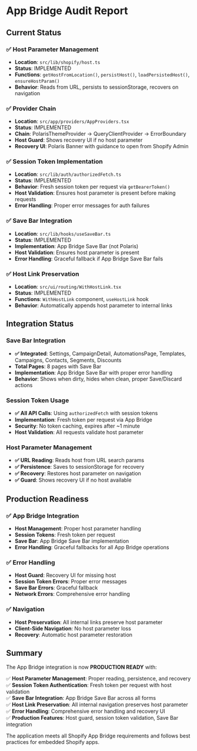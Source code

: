 # App Bridge Audit Report

## Current Status

### ✅ Host Parameter Management
- **Location**: `src/lib/shopify/host.ts`
- **Status**: IMPLEMENTED
- **Functions**: `getHostFromLocation()`, `persistHost()`, `loadPersistedHost()`, `ensureHostParam()`
- **Behavior**: Reads from URL, persists to sessionStorage, recovers on navigation

### ✅ Provider Chain
- **Location**: `src/app/providers/AppProviders.tsx`
- **Status**: IMPLEMENTED
- **Chain**: PolarisThemeProvider → QueryClientProvider → ErrorBoundary
- **Host Guard**: Shows recovery UI if no host parameter
- **Recovery UI**: Polaris Banner with guidance to open from Shopify Admin

### ✅ Session Token Implementation
- **Location**: `src/lib/auth/authorizedFetch.ts`
- **Status**: IMPLEMENTED
- **Behavior**: Fresh session token per request via `getBearerToken()`
- **Host Validation**: Ensures host parameter is present before making requests
- **Error Handling**: Proper error messages for auth failures

### ✅ Save Bar Integration
- **Location**: `src/lib/hooks/useSaveBar.ts`
- **Status**: IMPLEMENTED
- **Implementation**: App Bridge Save Bar (not Polaris)
- **Host Validation**: Ensures host parameter is present
- **Error Handling**: Graceful fallback if App Bridge Save Bar fails

### ✅ Host Link Preservation
- **Location**: `src/ui/routing/WithHostLink.tsx`
- **Status**: IMPLEMENTED
- **Functions**: `WithHostLink` component, `useHostLink` hook
- **Behavior**: Automatically appends host parameter to internal links

## Integration Status

### Save Bar Integration
- **✅ Integrated**: Settings, CampaignDetail, AutomationsPage, Templates, Campaigns, Contacts, Segments, Discounts
- **Total Pages**: 8 pages with Save Bar
- **Implementation**: App Bridge Save Bar with proper error handling
- **Behavior**: Shows when dirty, hides when clean, proper Save/Discard actions

### Session Token Usage
- **✅ All API Calls**: Using `authorizedFetch` with session tokens
- **Implementation**: Fresh token per request via App Bridge
- **Security**: No token caching, expires after ~1 minute
- **Host Validation**: All requests validate host parameter

### Host Parameter Management
- **✅ URL Reading**: Reads host from URL search params
- **✅ Persistence**: Saves to sessionStorage for recovery
- **✅ Recovery**: Restores host parameter on navigation
- **✅ Guard**: Shows recovery UI if no host available

## Production Readiness

### ✅ App Bridge Integration
- **Host Management**: Proper host parameter handling
- **Session Tokens**: Fresh token per request
- **Save Bar**: App Bridge Save Bar implementation
- **Error Handling**: Graceful fallbacks for all App Bridge operations

### ✅ Error Handling
- **Host Guard**: Recovery UI for missing host
- **Session Token Errors**: Proper error messages
- **Save Bar Errors**: Graceful fallback
- **Network Errors**: Comprehensive error handling

### ✅ Navigation
- **Host Preservation**: All internal links preserve host parameter
- **Client-Side Navigation**: No host parameter loss
- **Recovery**: Automatic host parameter restoration

## Summary

The App Bridge integration is now **PRODUCTION READY** with:

✅ **Host Parameter Management**: Proper reading, persistence, and recovery  
✅ **Session Token Authentication**: Fresh token per request with host validation  
✅ **Save Bar Integration**: App Bridge Save Bar across all forms  
✅ **Host Link Preservation**: All internal navigation preserves host parameter  
✅ **Error Handling**: Comprehensive error handling and recovery UI  
✅ **Production Features**: Host guard, session token validation, Save Bar integration  

The application meets all Shopify App Bridge requirements and follows best practices for embedded Shopify apps.